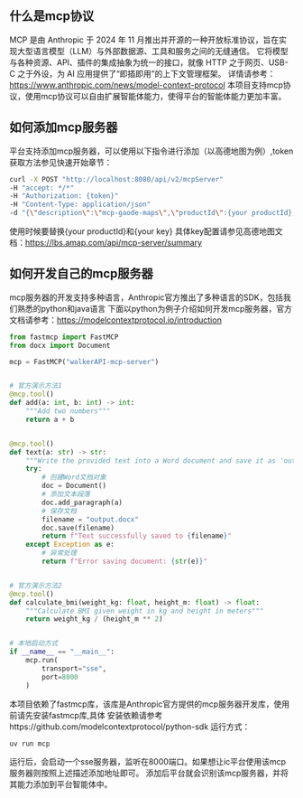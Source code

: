 ## 什么是mcp协议
MCP 是由 Anthropic 于 2024 年 11 月推出并开源的一种开放标准协议，旨在实现大型语言模型（LLM）与外部数据源、工具和服务之间的无缝通信。
它将模型与各种资源、API、插件的集成抽象为统一的接口，就像 HTTP 之于网页、USB-C 之于外设，为 AI 应用提供了“即插即用”的上下文管理框架。
详情请参考：https://www.anthropic.com/news/model-context-protocol
本项目支持mcp协议，使用mcp协议可以自由扩展智能体能力，使得平台的智能体能力更加丰富。

## 如何添加mcp服务器
平台支持添加mcp服务器，可以使用以下指令进行添加（以高德地图为例）,token获取方法参见快速开始章节：
```bash
curl -X POST "http://localhost:8080/api/v2/mcpServer" 
-H "accept: */*" 
-H "Authorization: {token}" 
-H "Content-Type: application/json" 
-d "{\"description\":\"mcp-gaode-maps\",\"productId\":{your productId},\"sseEndpoint\":\"https://mcp.amap.com\",\"url\":\"/sse?key={your key}\"}"
```
使用时候要替换{your productId}和{your key}
具体key配置请参见高德地图文档：https://lbs.amap.com/api/mcp-server/summary

## 如何开发自己的mcp服务器
mcp服务器的开发支持多种语言，Anthropic官方推出了多种语言的SDK，包括我们熟悉的python和java语言
下面以python为例子介绍如何开发mcp服务器，官方文档请参考：https://modelcontextprotocol.io/introduction
```python
from fastmcp import FastMCP
from docx import Document

mcp = FastMCP("walkerAPI-mcp-server")


# 官方演示方法1
@mcp.tool()
def add(a: int, b: int) -> int:
    """Add two numbers"""
    return a + b


@mcp.tool()
def text(a: str) -> str:
    """Write the provided text into a Word document and save it as 'output.docx'"""
    try:
        # 创建Word文档对象
        doc = Document()
        # 添加文本段落
        doc.add_paragraph(a)
        # 保存文档
        filename = "output.docx"
        doc.save(filename)
        return f"Text successfully saved to {filename}"
    except Exception as e:
        # 异常处理
        return f"Error saving document: {str(e)}"


# 官方演示方法2
@mcp.tool()
def calculate_bmi(weight_kg: float, height_m: float) -> float:
    """Calculate BMI given weight in kg and height in meters"""
    return weight_kg / (height_m ** 2)


# 本地启动方式
if __name__ == "__main__":
    mcp.run(
        transport="sse",
        port=8000
    )

```
本项目依赖了fastmcp库，该库是Anthropic官方提供的mcp服务器开发库，使用前请先安装fastmcp库,具体
安装依赖请参考https://github.com/modelcontextprotocol/python-sdk
运行方式：
```bash
uv run mcp
```
运行后，会启动一个sse服务器，监听在8000端口。如果想让ic平台使用该mcp服务器则按照上述描述添加地址即可。
添加后平台就会识别该mcp服务器，并将其能力添加到平台智能体中。